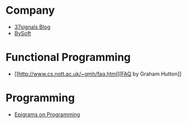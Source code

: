 
# Company
  - [37signals Blog](http://37signals.com/svn)
  - [BySoft](http://blogen.bysoftchina.com/)

# Functional Programming
  - [[http://www.cs.nott.ac.uk/~gmh/faq.html][FAQ by Graham Hutton]]

# Programming
  - [Epigrams on Programming](http://www-pu.informatik.uni-tuebingen.de/users/klaeren/epigrams.html)

